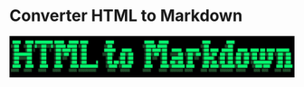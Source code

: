 # Converter HTML to Markdown
![Header image](https://github.com/a5ke4j0rd/html-to-md/blob/main/logo.jpg)
